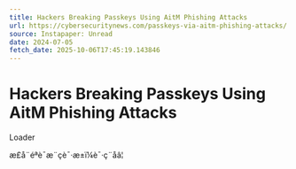 ```yaml
---
title: Hackers Breaking Passkeys Using AitM Phishing Attacks
url: https://cybersecuritynews.com/passkeys-via-aitm-phishing-attacks/
source: Instapaper: Unread
date: 2024-07-05
fetch_date: 2025-10-06T17:45:19.143846
---
```


# Hackers Breaking Passkeys Using AitM Phishing Attacks

Loader

æ­£å¨éªè¯æ¨çè¯·æ±ï¼è¯·ç¨åâ¦